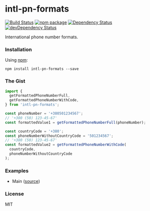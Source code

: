 # intl-pn-formats

[![Build Status](https://travis-ci.org/opensource-cards/intl-pn-formats.svg?branch=master)](https://travis-ci.org/opensource-cards/intl-pn-formats)
[![npm package](https://badge.fury.io/js/intl-pn-formats.svg)](https://www.npmjs.org/package/intl-pn-formats)
[![Dependency Status](https://david-dm.org/opensource-cards/intl-pn-formats.svg)](https://david-dm.org/opensource-cards/intl-pn-formats)
[![devDependency Status](https://david-dm.org/opensource-cards/intl-pn-formats/dev-status.svg)](https://david-dm.org/opensource-cards/intl-pn-formats#info=devDependencies)

International phone number formats.

### Installation

Using [npm](https://www.npmjs.com/):

```
npm install intl-pn-formats --save
```

### The Gist

```javascript
import {
  getFormattedPhoneNumberFull,
  getFormattedPhoneNumberWithCode,
} from 'intl-pn-formats';

const phoneNumber = '+380501234567';
// '+380 (50) 123-45-67'
const formattedValue1 = getFormattedPhoneNumberFull(phoneNumber);

const countryCode = '+380';
const phoneNumberWithoutCountryCode = '501234567';
// '+380 (50) 123-45-67'
const formattedValue2 = getFormattedPhoneNumberWithCode(
  countryCode,
  phoneNumberWithoutCountryCode
);
```

### Examples

* Main ([source](https://github.com/opensource-cards/intl-pn-formats/tree/master/examples/main))

### License

MIT
